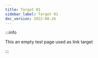 ```yaml
---
title: Target 01
sidebar_label: Target 01
doc_version: 2022-08-26
---
```


:::info

This an empty test page used as link target

:::
